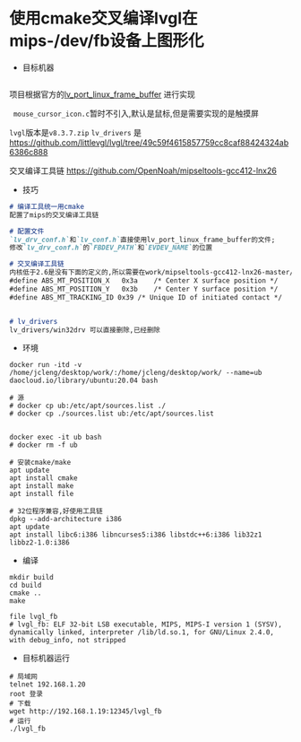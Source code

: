 # 使用cmake交叉编译lvgl在mips-/dev/fb设备上图形化

- 目标机器

```shell

```

项目根据官方的[lv_port_linux_frame_buffer](https://github.com/lvgl/lv_port_linux_frame_buffer) 进行实现


` mouse_cursor_icon.c`暂时不引入,默认是鼠标,但是需要实现的是触摸屏

`lvgl`版本是`v8.3.7.zip`
`lv_drivers` 是 https://github.com/littlevgl/lvgl/tree/49c59f4615857759cc8caf88424324ab6386c888

交叉编译工具链 https://github.com/OpenNoah/mipseltools-gcc412-lnx26


- 技巧

```md
# 编译工具统一用cmake
配置了mips的交叉编译工具链

# 配置文件
`lv_drv_conf.h`和`lv_conf.h`直接使用lv_port_linux_frame_buffer的文件;
修改`lv_drv_conf.h`的`FBDEV_PATH`和`EVDEV_NAME`的位置

# 交叉编译工具链
内核低于2.6是没有下面的定义的,所以需要在work/mipseltools-gcc412-lnx26-master/mipsel-linux/include/linux/input.h文件里面添加
#define ABS_MT_POSITION_X   0x3a    /* Center X surface position */
#define ABS_MT_POSITION_Y   0x3b    /* Center Y surface position */
#define ABS_MT_TRACKING_ID 0x39 /* Unique ID of initiated contact */


# lv_drivers
lv_drivers/win32drv 可以直接删除,已经删除
```

- 环境

```shell
docker run -itd -v /home/jcleng/desktop/work/:/home/jcleng/desktop/work/ --name=ub daocloud.io/library/ubuntu:20.04 bash

# 源
# docker cp ub:/etc/apt/sources.list ./
# docker cp ./sources.list ub:/etc/apt/sources.list


docker exec -it ub bash
# docker rm -f ub

# 安装cmake/make
apt update
apt install cmake
apt install make
apt install file

# 32位程序兼容,好使用工具链
dpkg --add-architecture i386
apt update
apt install libc6:i386 libncurses5:i386 libstdc++6:i386 lib32z1 libbz2-1.0:i386

```

- 编译

```shell
mkdir build
cd build
cmake ..
make

file lvgl_fb
# lvgl_fb: ELF 32-bit LSB executable, MIPS, MIPS-I version 1 (SYSV), dynamically linked, interpreter /lib/ld.so.1, for GNU/Linux 2.4.0, with debug_info, not stripped

```

- 目标机器运行

```shell
# 局域网
telnet 192.168.1.20
root 登录
# 下载
wget http://192.168.1.19:12345/lvgl_fb
# 运行
./lvgl_fb
```

